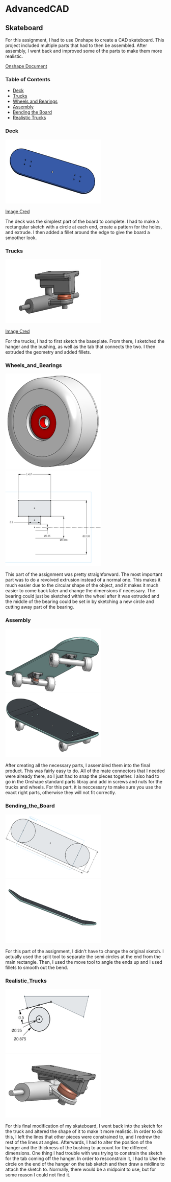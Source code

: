 # AdvancedCAD

## Skateboard

For this assignment, I had to use Onshape to create a CAD skateboard. This project included multiple parts that had to then be assembled. After assembly, I went back and improved some of the parts to make them more realistic.

[Onshape Document](https://cvilleschools.onshape.com/documents/94688fa6ba9b8501a3c821bf/w/0247a133f9e5e94942ede10e/e/4af12767c85af2d5f4d7c289)

### Table of Contents
* [Deck](#Deck)
* [Trucks](#Trucks)
* [Wheels and Bearings](#Wheels_and_Bearings)
* [Assembly](#Assembly)
* [Bending the Board](#Bending_the_Board)
* [Realistic Trucks](#Realistic_Trucks)

### Deck

<img src="Images/deck.png" alt="deck.png" width="300" height="200"/>

[Image Cred](https://github.com/afriedm49)


The deck was the simplest part of the board to complete. I had to make a rectangular sketch with a circle at each end, create a pattern for the holes, and extrude. I then added a fillet around the edge to give the board a smoother look.

### Trucks

<img src="Images/truck.png" alt="truck.png" width="300" height="200"/>

[Image Cred](https://github.com/afriedm49)

For the trucks, I had to first sketch the baseplate. From there, I sketched the hanger and the bushing, as well as the tab that connects the two. I then extruded the geometry and added fillets.

### Wheels_and_Bearings

<img src="Images/wheelAndBearing.png" alt="WheelAndBearing.png" width="300" height="300"/><img src="Images/wheelAndBearingSketch.png" alt="WheelAndBearingSketch.png" width="300" height="300"/>


This part of the assignment was pretty straighforward. The most important part was to do a revolved extrusion instead of a normal one. This makes it much easier due to the circular shape of the object, and it makes it much easier to come back later and change the dimensions if necessary. The bearing could just be sketched within the wheel after it was extruded and the middle of the bearing could be set in by sketching a new circle and cutting away part of the bearing.

### Assembly

<img src="Images/skateboard.png" alt="skateboard.png" width="300" height="200"/><img src="Images/skateboard2.png" alt="skateboard2.png" width="300" height="200"/>

After creating all the necessary parts, I assembled them into the final product. This was fairly easy to do. All of the mate connectors that I needed were already there, so I just had to snap the pieces together. I also had to go in the Onshape standard parts libray and add in screws and nuts for the trucks and wheels. For this part, it is neccessary to make sure you use the exact right parts, otherwise they will not fit correctly.

### Bending_the_Board

<img src="Images/deckSketch.png" alt="deckSketch.png" width="300" height="200"/><img src="Images/deckBent.png" alt="deckBent.png" width="300" height="200"/>

For this part of the assignment, I didn't have to change the original sketch. I actually used the split tool to separate the semi circles at the end from the main rectangle. Then, I used the move tool to angle the ends up and I used fillets to smooth out the bend.

### Realistic_Trucks

<img src="Images/truckRealisticSketch.png" alt="RealisticTruckSketch.png" width="300" height="200"/><img src="Images/truckRealistic.png" alt="RealisticTruck.png" width="300" height="200"/>

For this final modification of my skateboard, I went back into the sketch for the truck and altered the shape of it to make it more realistic. In order to do this, I left the lines that other pieces were constrained to, and I redrew the rest of the lines at angles. Afterwards, I had to alter the position of the hanger and the thickness of the bushing to account for the different dimensions. One thing I had trouble with was trying to constrain the sketch for the tab coming off the hanger. In order to resconstrain it, I had to Use the circle on the end of the hanger on the tab sketch and then draw a midline to attach the sketch to. Normally, there would be a midpoint to use, but for some reason I could not find it.
